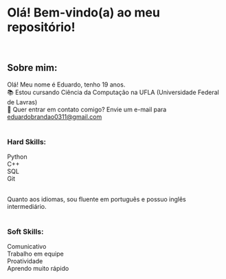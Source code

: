 # Olá! Bem-vindo(a) ao meu repositório!

<br>

## Sobre mim:

Olá! Meu nome é Eduardo, tenho 19 anos.<br>
📚 Estou cursando Ciência da Computação na UFLA (Universidade Federal de Lavras) <br>
📧 Quer entrar em contato comigo? Envie um e-mail para eduardobrandao0311@gmail.com <br>
<br>

### Hard Skills:
Python
<br>
C++
<br>
SQL
<br>
Git 
<br>

<br>
Quanto aos idiomas, sou fluente em português e possuo inglês intermediário. <br>
<br>

### Soft Skills:

Comunicativo
<br>
Trabalho em equipe
<br>
Proatividade
<br>
Aprendo muito rápido
<br>

<br>



